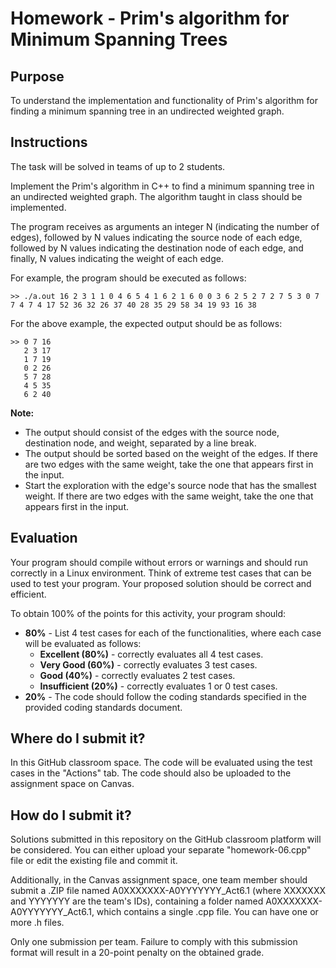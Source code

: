# Homework - Prim's algorithm for Minimum Spanning Trees

## Purpose
To understand the implementation and functionality of Prim's algorithm for finding a minimum spanning tree in an undirected weighted graph.

## Instructions
The task will be solved in teams of up to 2 students.

Implement the Prim's algorithm in C++ to find a minimum spanning tree in an undirected weighted graph. The algorithm taught in class should be implemented.

The program receives as arguments an integer N (indicating the number of edges), followed by N values indicating the source node of each edge, followed by N values indicating the destination node of each edge, and finally, N values indicating the weight of each edge.

For example, the program should be executed as follows:
```
>> ./a.out 16 2 3 1 1 0 4 6 5 4 1 6 2 1 6 0 0 3 6 2 5 2 7 2 7 5 3 0 7 7 4 7 4 17 52 36 32 26 37 40 28 35 29 58 34 19 93 16 38
```

For the above example, the expected output should be as follows:

```
>> 0 7 16
   2 3 17
   1 7 19
   0 2 26
   5 7 28
   4 5 35
   6 2 40
```

**Note:**
- The output should consist of the edges with the source node, destination node, and weight, separated by a line break.
- The output should be sorted based on the weight of the edges. If there are two edges with the same weight, take the one that appears first in the input.
- Start the exploration with the edge's source node that has the smallest weight. If there are two edges with the same weight, take the one that appears first in the input.

## Evaluation
Your program should compile without errors or warnings and should run correctly in a Linux environment. Think of extreme test cases that can be used to test your program.
Your proposed solution should be correct and efficient.

To obtain 100% of the points for this activity, your program should:

- **80%** - List 4 test cases for each of the functionalities, where each case will be evaluated as follows:
  - **Excellent (80%)** - correctly evaluates all 4 test cases.
  - **Very Good (60%)** - correctly evaluates 3 test cases.
  - **Good (40%)** - correctly evaluates 2 test cases.
  - **Insufficient (20%)** - correctly evaluates 1 or 0 test cases.
- **20%** - The code should follow the coding standards specified in the provided coding standards document.

## Where do I submit it?
In this GitHub classroom space. The code will be evaluated using the test cases in the "Actions" tab. The code should also be uploaded to the assignment space on Canvas. 

## How do I submit it?
Solutions submitted in this repository on the GitHub classroom platform will be considered. You can either upload your separate "homework-06.cpp" file or edit the existing file and commit it.

Additionally, in the Canvas assignment space, one team member should submit a .ZIP file named A0XXXXXXX-A0YYYYYYY_Act6.1 (where XXXXXXX and YYYYYYY are the team's IDs), containing a folder named A0XXXXXXX-A0YYYYYYY_Act6.1,
     which contains a single .cpp file. You can have one or more .h files.

Only one submission per team.
Failure to comply with this submission format will result in a 20-point penalty on the obtained grade.
